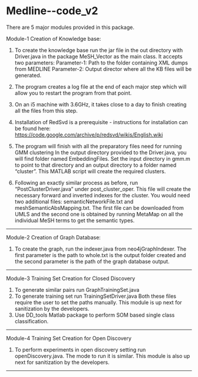 # Medline--code_v2
There are 5 major modules provided in this package.

Module-1 Creation of Knowledge base: 
1. To create the knowledge base run the jar file in the out directory with Driver.java in the package MeSH_Vector as the main class.
   It accepts two parameters:
   Parameter-1: Path to the folder containing XML dumps from MEDLINE
   Parameter-2: Output director where all the KB files will be generated.	

2. The program creates a log file at the end of each major step which will allow you to restart the program from that point.

3. On an i5 machine with 3.6GHz, it takes close to a day to finish creating all the files from this step. 

4. Installation of RedSvd is a prerequisite - instructions for installation can be found here: https://code.google.com/archive/p/redsvd/wikis/English.wiki

5. The program will finish with all the preparatory files need for running GMM clustering
   In the output directory provided to the Driver.java, you will find folder named 	EmbeddingFiles. Set the input directory in gmm.m to point to that directory and an output directory to a folder named “cluster”. This MATLAB script will create the required clusters.

6. Following an exactly similar process as before, run “PostClusterDriver.java” under post_cluster_oper. This file will create the necessary forward and inverted indexes for the cluster. You would need two additional files: semanticNetworkFile.txt and meshSemanticAbsMapping.txt. The first file can be downloaded from UMLS and the second one is obtained by running MetaMap on all the individual MeSH terms to get the semantic types. 
*************************************************************************************
Module-2 Creation of Graph Database: 
1. To create the graph, run the indexer.java from neo4jGraphIndexer. The first parameter is the path to whole.txt is the output folder created and the second parameter is the path  of the graph database output.
*************************************************************************************
Module-3 Training Set Creation for Closed Discovery
1. To generate similar pairs run GraphTrainingSet.java
2. To generate training set run TrainingSetDriver.java
Both these files require the user to set the paths manually. This module is up next for sanitization by the developers.
3. Use DD_tools Matlab package to perform SOM based single class classification. 
*************************************************************************************
Module-4 Training Set Creation for Open Discovery
1) To perform experiments in open discovery setting run openDiscovery.java. The mode to run it is similar. This module is also up next for sanitization by the developers.
*************************************************************************************


